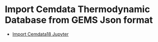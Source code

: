 # Import Cemdata Thermodynamic Database from GEMS Json format

- [Import Cemdata18 Jupyter](import-cemdata-gems3-json-data.ipynb)
